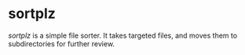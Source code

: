 # sortplz

_sortplz_ is a simple file sorter. It takes targeted files, and moves them to subdirectories for further review.
